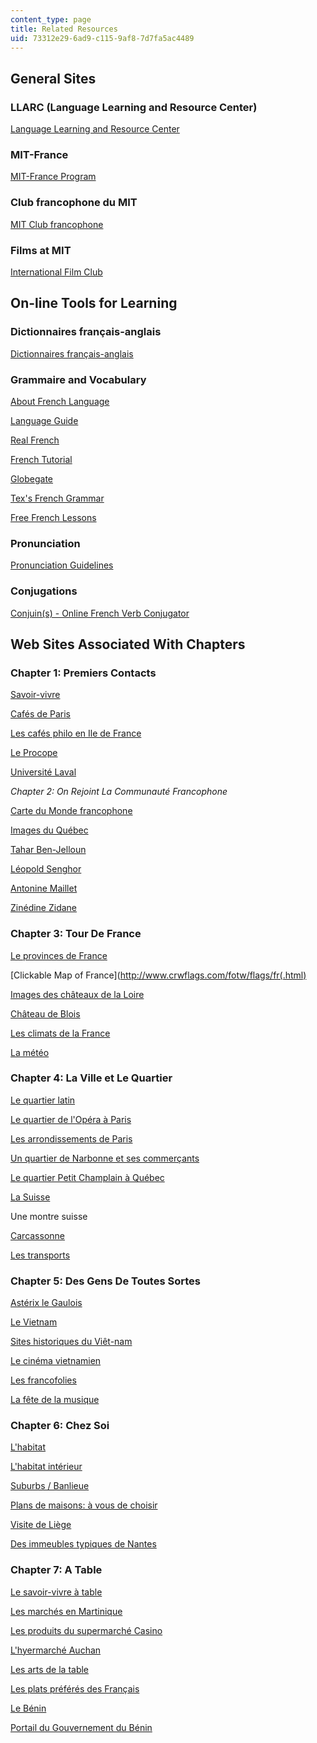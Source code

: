 ```yaml
---
content_type: page
title: Related Resources
uid: 73312e29-6ad9-c115-9af8-7d7fa5ac4489
---
```


General Sites
-------------

### LLARC (Language Learning and Resource Center)

[Language Learning and Resource Center](http://mitgsl.mit.edu/)

### MIT-France

[MIT-France Program](https://misti.mit.edu/mit-france)

### Club francophone du MIT

[MIT Club francophone](http://web.mit.edu/francophone/www/index.html)

### Films at MIT

[International Film Club](http://web.mit.edu/ifilm/www)

On-line Tools for Learning
--------------------------

### Dictionnaires français-anglais

[Dictionnaires français-anglais](http://dico.isc.cnrs.fr/dico_html/fr/dico_tr.html)

### Grammaire and Vocabulary

[About French Language](http://french.about.com/)

[Language Guide](http://www.languageguide.org/francais/)

[Real French](https://web.archive.org/web/20060702060158/http://www.realfrench.net/fv/index.php#trav)

[French Tutorial](http://www.frenchtutorial.com/)

[Globegate](http://www.utm.edu/staff/globeg/gramm.shtml)

[Tex's French Grammar](http://www.laits.utexas.edu/tex/gr/)

[Free French Lessons](http://www.france-pub.com/french/index.html)

### Pronunciation

[Pronunciation Guidelines](http://www.jump-gate.com/languages/french/french1.html)

### Conjugations

[Conjuin(s) - Online French Verb Conjugator](http://www.tatsuto.com/conjuin/)

Web Sites Associated With Chapters
----------------------------------

### Chapter 1: Premiers Contacts

[Savoir-vivre](https://classycolibri.com/savoir-vivre-etiquette-et-bonnes-manieres/)

[Cafés de Paris](http://web.archive.org/web/20110101224434/http://paris.org/Cafes/)

[Les cafés philo en Ile de France](https://www.petitfute.com/r2-ile-de-france/c1169-s-amuser-sortir/c182-bar-cafe/c197-cafe-philo-litteraire/)

[Le Procope](http://www.procope.com/)

[Université Laval](http://www.ulaval.ca/)

_Chapter_ _2: On Rejoint La Communauté_ _Francophone_

[Carte du Monde francophone](https://web.archive.org/web/20070101054448/http://www.diplomatie.gouv.fr/fr/thematiques_830/francophonie-langue-francaise_1040/francophonie_3026/francais-dans-monde_11936/carte-du-monde-francophone_6513.html)

[Images du Québec](https://www.quebec-cite.com/en)

[Tahar Ben-Jelloun](https://www.theparisreview.org/interviews/893/the-art-of-fiction-no-159-tahar-ben-jelloun)

[Léopold Senghor](http://www.britannica.com/biography/Leopold-Senghor)

[Antonine Maillet](https://www.thecanadianencyclopedia.ca/en/article/antonine-maillet)

[Zinédine Zidane](https://www.biography.com/athlete/zinedine-zidane)

### Chapter 3: Tour De France

[Le provinces de France](http://www.tourisme.fr)

[Clickable Map of France](http://www.crwflags.com/fotw/flags/fr(.html)

[Images des châteaux de la Loire](https://artsandculture.google.com/project/loire-castles)

[Château de Blois](http://www.chateaudeblois.fr/)

[Les climats de la France](http://www.histgeo.ac-aix-marseille.fr/enseign/houot/france/frclim.htm)

[La météo](http://www.meteofrance.com/FR/mameteo/prevPays.jsp?LIEUID=FRANCE)

### Chapter 4: La Ville et Le Quartier

[Le quartier latin](https://web.archive.org/web/20150524171650/http://www.insecula.com/musee/M0112.html)

[Le quartier de l'Opéra à Paris](https://web.archive.org/web/20150524032219/http://www.insecula.com/zone/Z0007337.html)

[Les arrondissements de Paris](http://www.pariszoom.com/)

[Un quartier de Narbonne et ses commerçants](http://www.voltaire-joffre.com/)

[Le quartier Petit Champlain à Québec](http://web.archive.org/web/20070405212506/http://www.quartier-petit-champlain.qc.ca/
)

[La Suisse](http://www.myswitzerland.com/map/?lang=fr)

Une montre suisse

[Carcassonne](http://www.carcassonne.org/)

[Les transports](http://www.cortland.edu/flteach/civ/transpor/transp.htm)

### Chapter 5: Des Gens De Toutes Sortes

[Astérix le Gaulois](http://www.asterix.tm.fr/)

[Le Vietnam](http://www.atlasgeo.net/htmlg/Vietnam.htm)

[Sites historiques du Viêt-nam](http://perso.club-internet.fr/gilkergu/)

[Le cinéma vietnamien](https://culture360.asef.org/resources/le-cinema-vietnamien-vietnamese-cinema/)

[Les francofolies](http://www.francofolies.fr/)

[La fête de la musique](http://fetedelamusique.culture.fr/)

### Chapter 6: Chez Soi

[L'habitat](http://www.cortland.edu/flteach/civ/habitat/habita1.htm)

[L'habitat intérieur](http://www.cortland.edu/flteach/civ/habitat2/habita2.htm)

[Suburbs / Banlieue](http://en.wikipedia.org/wiki/Banlieue)

[Plans de maisons: à vous de choisir](http://www.ideesmaison.com/Construction/Plans-de-maisons/)

[Visite de Liège](https://www.visitezliege.be/en/do-see)

[Des immeubles typiques de Nantes](http://www.nantes44.com/urba_archi/faceoriginale/quai_fosse.htm)

### Chapter 7: A Table

[Le savoir-vivre à table](http://www.abritel.fr/info/guide/conseils/us-coutumes/savoir-vivre-table)

[Les marchés en Martinique](http://www.zananas-martinique.com/martinique-fort-de-france/marches.htm)

[Les produits du supermarché Casino](http://www.casino.fr/)

[L'hyermarché Auchan](http://www.auchan.fr/)

[Les arts de la table](http://www.diplomatie.gouv.fr/en/)

[Les plats préférés des Français](http://www.tns-sofres.com/)

[Le Bénin](https://www.cia.gov/library/publications/the-world-factbook/geos/bn.html
)

[Portail du Gouvernement du Bénin](http://www.gouv.bj/#)
